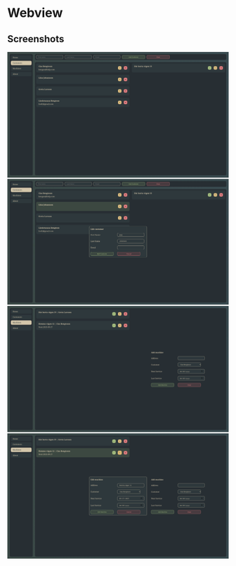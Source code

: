 # Webview

## Screenshots

![customer](./images/customer_view.png)
![customer_edit](./images/customer_view_edit.png)
![machine](./images/machine_view.png)
![machine_edit](./images/machine_view_edit.png)

